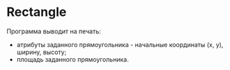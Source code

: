 # Rectangle
Программа выводит на печать:
- атрибуты заданного прямоугольника - начальные координаты (x, y), ширину, высоту;
- площадь заданного прямоугольника.
